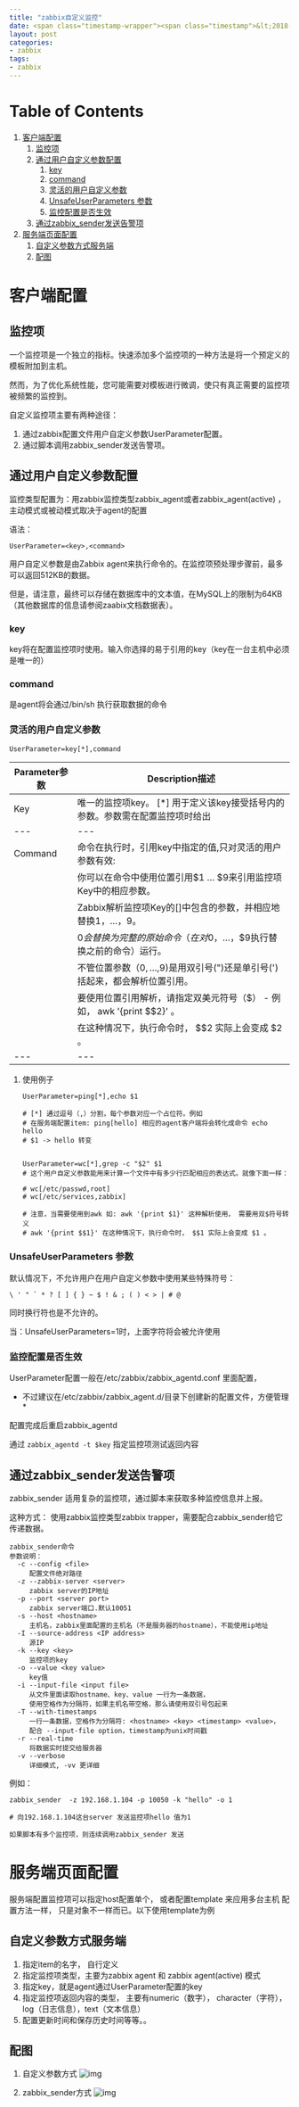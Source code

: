 ```yaml
---
title: "zabbix自定义监控"
date: <span class="timestamp-wrapper"><span class="timestamp">&lt;2018-11-27 Tue 14:56&gt;</span></span>
layout: post
categories: 
- zabbix
tags: 
- zabbix
---
```


# Table of Contents

1.  [客户端配置](#org29bf019)
    1.  [监控项](#orga1909a3)
    2.  [通过用户自定义参数配置](#org4010bf2)
        1.  [key](#orgc2d36f0)
        2.  [command](#org634a720)
        3.  [灵活的用户自定义参数](#org34edc9d)
        4.  [UnsafeUserParameters 参数](#org513aa5a)
        5.  [监控配置是否生效](#org5c5b104)
    3.  [通过zabbix\_sender发送告警项](#org8a46849)
2.  [服务端页面配置](#org63642b4)
    1.  [自定义参数方式服务端](#orge9c1d6a)
    2.  [配图](#org8b73e12)


<a id="org29bf019"></a>

# 客户端配置


<a id="orga1909a3"></a>

## 监控项

一个监控项是一个独立的指标。快速添加多个监控项的一种方法是将一个预定义的模板附加到主机。

然而，为了优化系统性能，您可能需要对模板进行微调，使只有真正需要的监控项被频繁的监控到。

自定义监控项主要有两种途径：

1.  通过zabbix配置文件用户自定义参数UserParameter配置。
2.  通过脚本调用zabbix\_sender发送告警项。


<a id="org4010bf2"></a>

## 通过用户自定义参数配置

监控类型配置为：用zabbix监控类型zabbix\_agent或者zabbix\_agent(active) ，主动模式或被动模式取决于agent的配置

语法：

    UserParameter=<key>,<command>

用户自定义参数是由Zabbix agent来执行命令的。在监控项预处理步骤前，最多可以返回512KB的数据。

但是，请注意，最终可以存储在数据库中的文本值，在MySQL上的限制为64KB（其他数据库的信息请参阅zaabix文档数据表）。


<a id="orgc2d36f0"></a>

### key

key将在配置监控项时使用。输入你选择的易于引用的key（key在一台主机中必须是唯一的）


<a id="org634a720"></a>

### command

是agent将会通过/bin/sh 执行获取数据的命令


<a id="org34edc9d"></a>

### 灵活的用户自定义参数

    UserParameter=key[*],command

| Parameter参数 | Description描述 |
|---|---|
| Key | 唯一的监控项key。 [\*] 用于定义该key接受括号内的参数。参数需在配置监控项时给出 |
|---|---|
| Command | 命令在执行时，引用key中指定的值,只对灵活的用户参数有效: |
| | 你可以在命令中使用位置引用$1 … $9来引用监控项Key中的相应参数。 |
| | Zabbix解析监控项Key的[]中包含的参数，并相应地替换$1，…，$9。 |
| | $0会替换为完整的原始命令（在对$0，…，$9执行替换之前的命令）运行。 |
| | 不管位置参数（$0,…,$9)是用双引号(")还是单引号(')括起来，都会解析位置引用。 |
| | 要使用位置引用解析，请指定双美元符号（$） - 例如， awk '{print $$2}' 。 |
| | 在这种情况下，执行命令时， $$2 实际上会变成 $2 。 |
|---|---|

1.  使用例子

        UserParameter=ping[*],echo $1
        
        # [*] 通过逗号（,）分割，每个参数对应一个占位符。例如
        # 在服务端配置item: ping[hello] 相应的agent客户端将会转化成命令 echo hello
        # $1 -> hello 转变
        
        
        UserParameter=wc[*],grep -c "$2" $1
        # 这个用户自定义参数能用来计算一个文件中有多少行匹配相应的表达式。就像下面一样：
        
        # wc[/etc/passwd,root]
        # wc[/etc/services,zabbix]
        
        # 注意，当需要使用到awk 如: awk '{print $1}' 这种解析使用， 需要用双$符号转义
        # awk '{print $$1}' 在这种情况下，执行命令时， $$1 实际上会变成 $1 。


<a id="org513aa5a"></a>

### UnsafeUserParameters 参数

默认情况下，不允许用户在用户自定义参数中使用某些特殊符号：

``\ ' " ` * ? [ ] { } ~ $ ! & ; ( ) < > | # @``

同时换行符也是不允许的。

当：UnsafeUserParameters=1时，上面字符将会被允许使用


<a id="org5c5b104"></a>

### 监控配置是否生效

UserParameter配置一般在/etc/zabbix/zabbix\_agentd.conf 里面配置，

-   不过建议在/etc/zabbix/zabbix\_agent.d/目录下创建新的配置文件，方便管理 \*

配置完成后重启zabbix\_agentd

通过 `zabbix_agentd -t $key` 指定监控项测试返回内容


<a id="org8a46849"></a>

## 通过zabbix\_sender发送告警项

zabbix\_sender 适用复杂的监控项，通过脚本来获取多种监控信息并上报。

这种方式： 使用zabbix监控类型zabbix trapper，需要配合zabbix\_sender给它传递数据。

    zabbix_sender命令
    参数说明：
      -c --config <file>           
         配置文件绝对路径    
      -z --zabbix-server <server>     
         zabbix server的IP地址    
      -p --port <server port>       
         zabbix server端口.默认10051    
      -s --host <hostname>        
         主机名，zabbix里面配置的主机名（不是服务器的hostname），不能使用ip地址    
      -I --source-address <IP address> 
         源IP    
      -k --key <key>             
         监控项的key    
      -o --value <key value>        
         key值    
      -i --input-file <input file>   
         从文件里面读取hostname、key、value 一行为一条数据，
         使用空格作为分隔符，如果主机名带空格，那么请使用双引号包起来    
      -T --with-timestamps         
         一行一条数据，空格作为分隔符: <hostname> <key> <timestamp> <value>，
         配合 --input-file option，timestamp为unix时间戳    
      -r --real-time            
         将数据实时提交给服务器    
      -v --verbose              
         详细模式, -vv 更详细

例如：

    
    zabbix_sender  -z 192.168.1.104 -p 10050 -k "hello" -o 1
    
    # 向192.168.1.104这台server 发送监控项hello 值为1
    
    如果脚本有多个监控项，则连续调用zabbix_sender 发送


<a id="org63642b4"></a>

# 服务端页面配置

服务端配置监控项可以指定host配置单个， 或者配置template 来应用多台主机
配置方法一样， 只是对象不一样而已。以下使用template为例


<a id="orge9c1d6a"></a>

## 自定义参数方式服务端

1.  指定item的名字， 自行定义
2.  指定监控项类型，主要为zabbix agent 和 zabbix agent(active) 模式
3.  指定key，就是agent通过UserParameter配置的key
4.  指定监控项返回内容的类型， 主要有numeric（数字）， character（字符）， log（日志信息），text（文本信息）
5.  配置更新时间和保存历史时间等等。。


<a id="org8b73e12"></a>

## 配图

1.  自定义参数方式
    ![img](/assets/images/posts/zabbix_user_item.png)

2.  zabbix\_sender方式
    ![img](/assets/images/posts/zabbix_sender_item.png)
